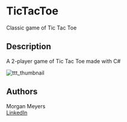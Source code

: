 # TicTacToe

Classic game of Tic Tac Toe

## Description

A 2-player game of Tic Tac Toe made with C#

![ttt_thumbnail](https://github.com/dizzyidyl/Tic-Tac-Toe/assets/122658313/f5ed22c7-ad2c-4113-9ae0-f6dceb2aab89)

## Authors

Morgan Meyers  
[LinkedIn](https://www.linkedin.com/in/morgan-meyers-841328269/)

